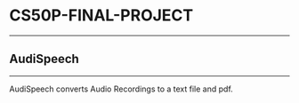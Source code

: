# CS50P-FINAL-PROJECT
---
## AudiSpeech
---
AudiSpeech converts Audio Recordings to a text file and pdf.
